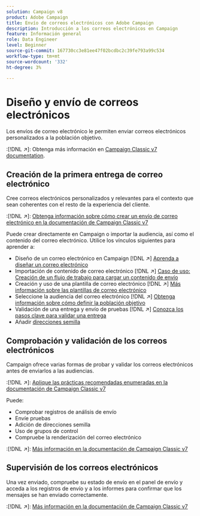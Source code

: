 ```yaml
---
solution: Campaign v8
product: Adobe Campaign
title: Envío de correos electrónicos con Adobe Campaign
description: Introducción a los correos electrónicos en Campaign
feature: Información general
role: Data Engineer
level: Beginner
source-git-commit: 167730cc3e81ee47f02bcdbc2c39fe793a99c534
workflow-type: tm+mt
source-wordcount: '332'
ht-degree: 3%

---
```


# Diseño y envío de correos electrónicos

Los envíos de correo electrónico le permiten enviar correos electrónicos personalizados a la población objetivo.

:[!DNL :arrow_upper_right:]: Obtenga más información en [Campaign Classic v7 documentation](https://experienceleague.adobe.com/docs/campaign-classic/using/sending-messages/sending-emails/about-email-channel.html).

## Creación de la primera entrega de correo electrónico

Cree correos electrónicos personalizados y relevantes para el contexto que sean coherentes con el resto de la experiencia del cliente.

:[!DNL :arrow_upper_right:]: [Obtenga información sobre cómo crear un envío de correo electrónico en la documentación de Campaign Classic v7](https://experienceleague.adobe.com/docs/campaign-classic/using/designing-content/editing-html-content/use-case--creating-an-email-delivery.html)

Puede crear directamente en Campaign o importar la audiencia, así como el contenido del correo electrónico. Utilice los vínculos siguientes para aprender a:

* Diseño de un correo electrónico en Campaign
   [!DNL :arrow_upper_right:] [Aprenda a diseñar un correo electrónico](https://experienceleague.adobe.com/docs/campaign-classic/using/sending-messages/sending-emails/defining-the-email-content.html)
* Importación de contenido de correo electrónico
   [!DNL :arrow_upper_right:] [Caso de uso: Creación de un flujo de trabajo para cargar un contenido de envío](https://experienceleague.adobe.com/docs/campaign-classic/using/automating-with-workflows/use-cases/deliveries/loading-delivery-content.html)
* Creación y uso de una plantilla de correo electrónico
   [!DNL :arrow_upper_right:] [Más información sobre las plantillas de correo electrónico](https://experienceleague.adobe.com/docs/campaign-classic/using/sending-messages/using-delivery-templates/about-templates.html)
* Seleccione la audiencia del correo electrónico
   [!DNL :arrow_upper_right:] [Obtenga información sobre cómo definir la población objetivo](https://experienceleague.adobe.com/docs/campaign-classic/using/sending-messages/key-steps-when-creating-a-delivery/steps-defining-the-target-population.html)
* Validación de una entrega y envío de pruebas
   [!DNL :arrow_upper_right:] [Conozca los pasos clave para validar una entrega](https://experienceleague.adobe.com/docs/campaign-classic/using/sending-messages/key-steps-when-creating-a-delivery/steps-validating-the-delivery.html)
* Añadir [direcciones semilla](https://experienceleague.adobe.com/docs/campaign-classic/using/sending-messages/using-seed-addresses/about-seed-addresses.html)

## Comprobación y validación de los correos electrónicos

Campaign ofrece varias formas de probar y validar los correos electrónicos antes de enviarlos a las audiencias.

:[!DNL :arrow_upper_right:]: [Aplique las prácticas recomendadas enumeradas en la documentación de Campaign Classic v7](https://experienceleague.adobe.com/docs/campaign-classic/using/sending-messages/key-steps-when-creating-a-delivery/delivery-bestpractices/check-before-sending.html)

Puede:

* Comprobar registros de análisis de envío
* Envíe pruebas
* Adición de direcciones semilla
* Uso de grupos de control
* Compruebe la renderización del correo electrónico

:[!DNL :arrow_upper_right:]: [Más información en la documentación de Campaign Classic v7](https://experienceleague.adobe.com/docs/campaign-classic/using/sending-messages/key-steps-when-creating-a-delivery/steps-validating-the-delivery.html)

## Supervisión de los correos electrónicos

Una vez enviado, compruebe su estado de envío en el panel de envío y acceda a los registros de envío y a los informes para confirmar que los mensajes se han enviado correctamente.

:[!DNL :arrow_upper_right:]: [Más información en la documentación de Campaign Classic v7](https://experienceleague.adobe.com/docs/campaign-classic/using/sending-messages/key-steps-when-creating-a-delivery/delivery-bestpractices/track-and-monitor.html)

